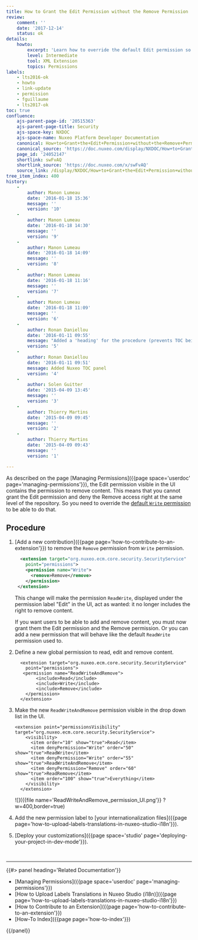 ```yaml
---
title: How to Grant the Edit Permission without the Remove Permission
review:
    comment: ''
    date: '2017-12-14'
    status: ok
details:
    howto:
        excerpt: 'Learn how to override the default Edit permission so it does not include Remove by default, and set a new ReadWriteAndRemove permission.'
        level: Intermediate
        tool: XML Extension
        topics: Permissions
labels:
    - lts2016-ok
    - howto
    - link-update
    - permission
    - fguillaume
    - lts2017-ok
toc: true
confluence:
    ajs-parent-page-id: '20515363'
    ajs-parent-page-title: Security
    ajs-space-key: NXDOC
    ajs-space-name: Nuxeo Platform Developer Documentation
    canonical: How+to+Grant+the+Edit+Permission+without+the+Remove+Permission
    canonical_source: 'https://doc.nuxeo.com/display/NXDOC/How+to+Grant+the+Edit+Permission+without+the+Remove+Permission'
    page_id: '24052147'
    shortlink: swFvAQ
    shortlink_source: 'https://doc.nuxeo.com/x/swFvAQ'
    source_link: /display/NXDOC/How+to+Grant+the+Edit+Permission+without+the+Remove+Permission
tree_item_index: 400
history:
    -
        author: Manon Lumeau
        date: '2016-01-18 15:36'
        message: ''
        version: '10'
    -
        author: Manon Lumeau
        date: '2016-01-18 14:30'
        message: ''
        version: '9'
    -
        author: Manon Lumeau
        date: '2016-01-18 14:09'
        message: ''
        version: '8'
    -
        author: Manon Lumeau
        date: '2016-01-18 11:16'
        message: ''
        version: '7'
    -
        author: Manon Lumeau
        date: '2016-01-18 11:09'
        message: ''
        version: '6'
    -
        author: Ronan Daniellou
        date: '2016-01-11 09:55'
        message: "Added a 'heading' for the procedure (prevents TOC being empty)"
        version: '5'
    -
        author: Ronan Daniellou
        date: '2016-01-11 09:51'
        message: Added Nuxeo TOC panel
        version: '4'
    -
        author: Solen Guitter
        date: '2015-04-09 13:45'
        message: ''
        version: '3'
    -
        author: Thierry Martins
        date: '2015-04-09 09:45'
        message: ''
        version: '2'
    -
        author: Thierry Martins
        date: '2015-04-09 09:43'
        message: ''
        version: '1'

---
```

As described on the page [Managing Permissions]({{page space='userdoc' page='managing-permissions'}}), the Edit permission visible in the UI contains the permission to remove content. This means that you cannot grant the Edit permission and deny the Remove access right at the same level of the repository. So you need to override the [default&nbsp;`Write` permission](http://explorer.nuxeo.com/nuxeo/site/distribution/9.10/viewContribution/org.nuxeo.ecm.core.security.defaultPermissions--permissions) to be able to do that.

## Procedure

1.  [Add a new contribution]({{page page='how-to-contribute-to-an-extension'}}) to remove the `Remove` permission from `Write` permission.

    ```xml
      <extension target="org.nuxeo.ecm.core.security.SecurityService"
        point="permissions">
        <permission name="Write">
          <remove>Remove</remove>
        </permission>
     </extension>
    ```

    This change will make the permission `ReadWrite`, displayed under the permission label "Edit" in the UI, act as wanted: it no longer includes the right to remove content.

    If you want users to be able to add and remove content, you must now grant them the Edit permission and the Remove permission. Or you can add a new permission that will behave like the default `ReadWrite` permission used to.

2.  Define a new global permission to read, edit and remove content.

    ```
      <extension target="org.nuxeo.ecm.core.security.SecurityService"
        point="permissions">
       <permission name="ReadWriteAndRemove">
            <include>Read</include>
            <include>Write</include>
            <include>Remove</include>
        </permission>
      </extension>
    ```

3.  Make the new `ReadWriteAndRemove` permission visible in the drop down list in the UI.

    ```
    <extension point="permissionsVisibility" target="org.nuxeo.ecm.core.security.SecurityService">
        <visibility>
          <item order="10" show="true">Read</item>
          <item denyPermission="Write" order="50" show="true">ReadWrite</item>
          <item denyPermission="Write" order="55" show="true">ReadWriteAndRemove</item>
          <item denyPermission="Remove" order="60" show="true">ReadRemove</item>
          <item order="100" show="true">Everything</item>
        </visibility>
      </extension>
    ```

    ![]({{file name='ReadWriteAndRemove_permission_UI.png'}} ?w=400,border=true)

4.  Add the new permission label to [your internationalization files]({{page page='how-to-upload-labels-translations-in-nuxeo-studio-i18n'}}).
5.  [Deploy your customizations]({{page space='studio' page='deploying-your-project-in-dev-mode'}}).

&nbsp;

* * *

<div class="row" data-equalizer data-equalize-on="medium"><div class="column medium-6">{{#> panel heading='Related Documentation'}}

- [Managing Permissions]({{page space='userdoc' page='managing-permissions'}})
- [How to Upload Labels Translations in Nuxeo Studio (i18n)]({{page page='how-to-upload-labels-translations-in-nuxeo-studio-i18n'}})
- [How to Contribute to an Extension]({{page page='how-to-contribute-to-an-extension'}})
- [How-To Index]({{page page='how-to-index'}})

{{/panel}}</div><div class="column medium-6">
&nbsp;
</div></div>
